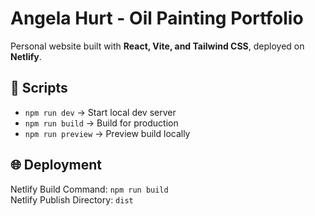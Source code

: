 # Angela Hurt - Oil Painting Portfolio

Personal website built with **React, Vite, and Tailwind CSS**, deployed on **Netlify**.

## 🚀 Scripts
- `npm run dev` → Start local dev server
- `npm run build` → Build for production
- `npm run preview` → Preview build locally

## 🌐 Deployment
Netlify Build Command: `npm run build`  
Netlify Publish Directory: `dist`  

